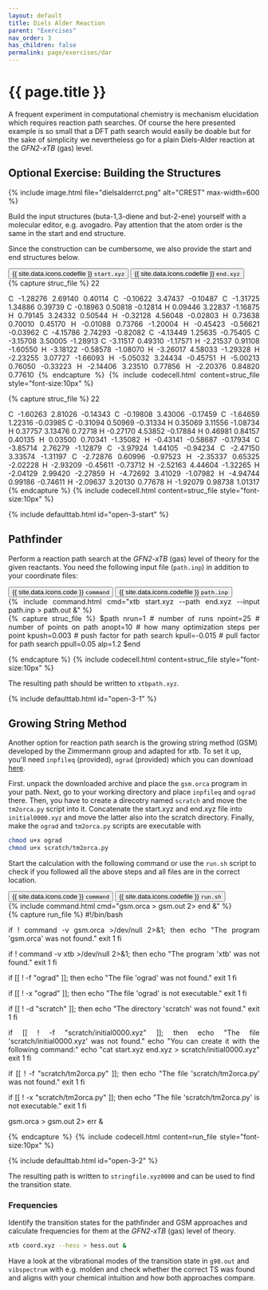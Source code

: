 ```yaml
---
layout: default
title: Diels Alder Reaction
parent: "Exercises"
nav_order: 3
has_children: false
permalink: page/exercises/dar
---
```


# {{ page.title }}

A frequent experiment in computational chemistry is mechanism elucidation which requires reaction path searches. Of course the here presented example is so small that a DFT path search would easily be doable but for the sake of simplicity we nevertheless go for a plain Diels-Alder reaction at the *GFN2-xTB* (gas) level.

## Optional Exercise: Building the Structures

{% include image.html file="dielsalderrct.png" alt="CREST" max-width=600 %}

Build the input structures (buta-1,3-diene and but-2-ene) yourself with a molecular editor, e.g. avogadro.
Pay attention that the atom order is the same in the start and end structure.

Since the construction can be cumbersome, we also provide the start and end structures below.

<!-- Tab links -->
<div class="tab card">
  <button class="tablinks tab-id-3-start" onclick="openTabId(event, 'struc-3-start', 'tab-id-3-start')" id="open-3-start">{{ site.data.icons.codefile }} <code>start.xyz</code></button>
  <button class="tablinks tab-id-3-end" onclick="openTabId(event, 'struc-3-end', 'tab-id-3-end')">{{ site.data.icons.codefile }} <code>end.xyz</code></button>
</div>
<!-- Tab content -->
<div id="struc-3-start" class="tabcontent tab-id-3-end" style="text-align:justify">
{% capture struc_file %}
22

C         -1.28276        2.69140        0.40114
C         -0.10622        3.47437       -0.10487
C         -1.31725        1.34886        0.39739
C         -0.18963        0.50818       -0.12814
H          0.09446        3.22837       -1.16875
H          0.79145        3.24332        0.50544
H         -0.32128        4.56048       -0.02803
H          0.73638        0.70010        0.45170
H         -0.01088        0.73766       -1.20004
H         -0.45423       -0.56621       -0.03962
C         -4.15786        2.74293       -0.82082
C         -4.13449        1.25635       -0.75405
C         -3.15708        3.50005       -1.28913
C         -3.11517        0.49310       -1.17571
H         -2.21537        0.91108       -1.60550
H         -3.18122       -0.58578       -1.08070
H         -3.26017        4.58033       -1.29328
H         -2.23255        3.07727       -1.66093
H         -5.05032        3.24434       -0.45751
H         -5.00213        0.76050       -0.33223
H         -2.14406        3.23510        0.77856
H         -2.20376        0.84820        0.77610
{% endcapture %}
{% include codecell.html content=struc_file style="font-size:10px" %}
</div>
<div id="struc-3-end" class="tabcontent tab-id-3-end" style="text-align:justify">
{% capture struc_file %}
22

C         -1.60263        2.81026       -0.14343
C         -0.19808        3.43006       -0.17459
C         -1.64659        1.22316       -0.03985
C         -0.31094        0.50969       -0.31334
H          0.35069        3.11556       -1.08734
H          0.37757        3.13476        0.72718
H         -0.27170        4.53852       -0.17884
H          0.46981        0.84157        0.40135
H          0.03500        0.70341       -1.35082
H         -0.43141       -0.58687       -0.17934
C         -3.85714        2.76279       -1.12879
C         -3.97924        1.44105       -0.94234
C         -2.47150        3.33574       -1.31197
C         -2.72876        0.60996       -0.97523
H         -2.35337        0.65325       -2.02228
H         -2.93209       -0.45611       -0.73712
H         -2.52163        4.44604       -1.32265
H         -2.04129        2.99420       -2.27859
H         -4.72692        3.41029       -1.07982
H         -4.94744        0.99186       -0.74611
H         -2.09637        3.20130        0.77678
H         -1.92079        0.98738        1.01317
{% endcapture %}
{% include codecell.html content=struc_file style="font-size:10px" %}
</div>
{% include defaulttab.html id="open-3-start" %}


## Pathfinder
Perform a reaction path search at the *GFN2-xTB* (gas) level of theory for the given reactants. You need the following input file (`path.inp`) in addition to your coordinate files:

<!-- Tab links -->
<div class="tab card">
  <button class="tablinks tab-id-3-1" onclick="openTabId(event, 'command-3-1', 'tab-id-3-1')" id="open-3-1">{{ site.data.icons.code }} <code>command</code></button>
  <button class="tablinks tab-id-3-1" onclick="openTabId(event, 'struc-3-1', 'tab-id-3-1')">{{ site.data.icons.codefile }} <code>path.inp</code></button>
</div>
<!-- Tab content -->
<div id="command-3-1" class="tabcontent tab-id-3-1" style="text-align:justify">
{% include command.html cmd="xtb start.xyz <span class='nt'>--path</span> end.xyz <span class='nt'>--input</span> path.inp > path.out &" %}
</div>
<div id="struc-3-1" class="tabcontent tab-id-3-1" style="text-align:justify">
{% capture struc_file %}
$path
nrun=1 # number of runs
npoint=25 # number of points on path
anopt=10 # how many optimization steps per point
kpush=0.003 # push factor for path search
kpull=-0.015 # pull factor for path search
ppull=0.05
alp=1.2
$end

{% endcapture %}
{% include codecell.html content=struc_file style="font-size:10px" %}
</div>

The resulting path should be written to `xtbpath.xyz`.

{% include defaulttab.html id="open-3-1" %}


## Growing String Method
Another option for reaction path search is the growing string method (GSM) developed by the Zimmermann group and adapted for xtb. To set it up, you'll need `inpfileq` (provided), `ograd` (provided) which you can download [here](https://github.com/grimme-lab/molecularGSM/releases/tag/rev1).

First. unpack the downloaded archive and place the `gsm.orca` program in your path.
Next, go to your working directory and place `inpfileq` and `ograd` there.
Then, you have to create a direcotry named `scratch` and move the `tm2orca.py` script into it.
Concatenate the start.xyz and end.xyz file into `initial0000.xyz` and move the latter also into the scratch directory. 
Finally, make the `ograd` and `tm2orca.py` scripts are executable with
```bash
chmod u+x ograd
chmod u+x scratch/tm2orca.py
```
Start the calculation with the following command or use the `run.sh` script to check if you followed all the above steps and all files are in the correct location.

<!-- Tab links -->
<div class="tab card">
  <button class="tablinks tab-id-3-2" onclick="openTabId(event, 'command-3-2', 'tab-id-3-2')" id="open-3-2">{{ site.data.icons.code }} <code>command</code></button>
  <button class="tablinks tab-id-3-2" onclick="openTabId(event, 'struc-3-2', 'tab-id-3-2')">{{ site.data.icons.codefile }} <code>run.sh</code></button>
</div>
<!-- Tab content -->
<div id="command-3-2" class="tabcontent tab-id-3-2" style="text-align:justify">
{% include command.html cmd="gsm.orca > gsm.out 2> end &" %}
</div>
<div id="struc-3-2" class="tabcontent tab-id-3-2" style="text-align:justify">
{% capture run_file %}
#!/bin/bash

if ! command -v gsm.orca >/dev/null 2>&1; then
    echo "The program 'gsm.orca' was not found."
    exit 1
fi

if ! command -v xtb >/dev/null 2>&1; then
    echo "The program 'xtb' was not found."
    exit 1
fi

if [[ ! -f "ograd" ]]; then
    echo "The file 'ograd' was not found."
    exit 1
fi

if [[ ! -x "ograd" ]]; then
    echo "The file 'ograd' is not executable."
    exit 1
fi

if [[ ! -d "scratch" ]]; then
    echo "The directory 'scratch' was not found."
    exit 1
fi

if [[ ! -f "scratch/initial0000.xyz" ]]; then
    echo "The file 'scratch/initial0000.xyz' was not found."
    echo "You can create it with the following command:"
    echo "cat start.xyz end.xyz > scratch/initial0000.xyz"
    exit 1
fi

if [[ ! -f "scratch/tm2orca.py" ]]; then
    echo "The file 'scratch/tm2orca.py' was not found."
    exit 1
fi

if [[ ! -x "scratch/tm2orca.py" ]]; then
    echo "The file 'scratch/tm2orca.py' is not executable."
    exit 1
fi

gsm.orca > gsm.out 2> err &

{% endcapture %}
{% include codecell.html content=run_file style="font-size:10px" %}
</div>
{% include defaulttab.html id="open-3-2" %}

The resulting path is written to `stringfile.xyz0000` and can be used to find the transition state.

### Frequencies

Identify the transition states for the pathfinder and GSM approaches and calculate frequencies for them at the *GFN2-xTB* (gas) level of theory.

```bash
xtb coord.xyz --hess > hess.out &
```

Have a look at the vibrational modes of the transition state in `g98.out` and `vibspectrum` with e.g. molden and check whether the correct TS was found and aligns with your chemical intuition and how both approaches compare.







